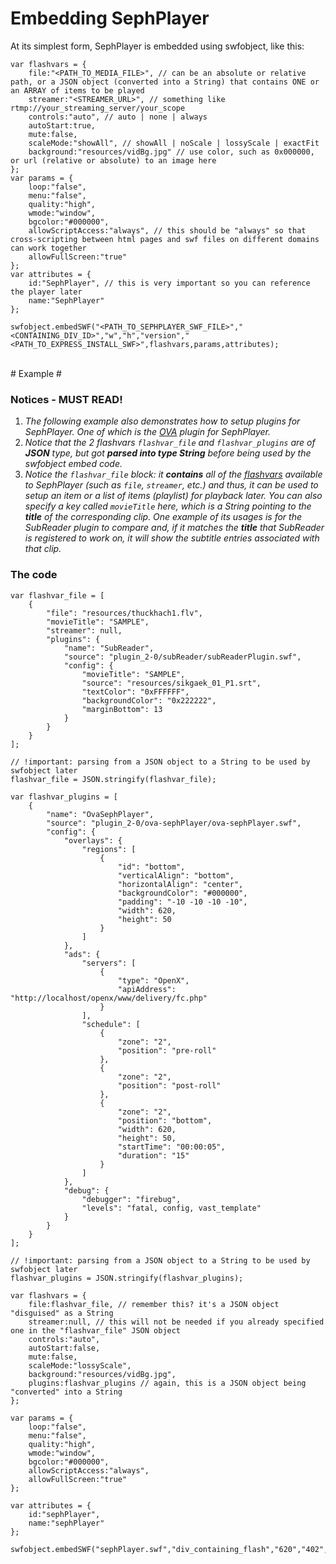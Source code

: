# Embedding SephPlayer #

At its simplest form, SephPlayer is embedded using swfobject, like this:
```
var flashvars = {
	file:"<PATH_TO_MEDIA_FILE>", // can be an absolute or relative path, or a JSON object (converted into a String) that contains ONE or an ARRAY of items to be played
	streamer:"<STREAMER_URL>", // something like rtmp://your_streaming_server/your_scope
	controls:"auto", // auto | none | always
	autoStart:true,
	mute:false,
	scaleMode:"showAll", // showAll | noScale | lossyScale | exactFit
	background:"resources/vidBg.jpg" // use color, such as 0x000000, or url (relative or absolute) to an image here
};
var params = {
	loop:"false",
	menu:"false",
	quality:"high",
	wmode:"window",
	bgcolor:"#000000",
	allowScriptAccess:"always", // this should be "always" so that cross-scripting between html pages and swf files on different domains can work together
	allowFullScreen:"true"
};
var attributes = {
	id:"SephPlayer", // this is very important so you can reference the player later
	name:"SephPlayer"
};

swfobject.embedSWF("<PATH_TO_SEPHPLAYER_SWF_FILE>","<CONTAINING_DIV_ID>","w","h","version","<PATH_TO_EXPRESS_INSTALL_SWF>",flashvars,params,attributes);
```
<br />
# Example #

### Notices - MUST READ! ###
  1. _The following example also demonstrates how to setup plugins for SephPlayer. One of which is the [OVA](http://www.longtailvideo.com/open-video-ads/) plugin for SephPlayer._
  1. _Notice that the 2 flashvars `flashvar_file` and `flashvar_plugins` are of **JSON** type, but got **parsed into type String** before being used by the swfobject embed code._
  1. _Notice the `flashvar_file` block: it **contains** all of the [flashvars](https://code.google.com/p/sephplayer/wiki/Flashvars) available to SephPlayer (such as `file`, `streamer`, etc.) and thus, it can be used to setup an item or a list of items (playlist) for playback later. You can also specify a key called `movieTitle` here, which is a String pointing to the **title** of the corresponding clip. One example of its usages is for the SubReader plugin to compare and, if it matches the **title** that SubReader is registered to work on, it will show the subtitle entries associated with that clip._

### The code ###
```
var flashvar_file = [
	{
		"file": "resources/thuckhach1.flv",
		"movieTitle": "SAMPLE",
		"streamer": null,
		"plugins": {
			"name": "SubReader",
			"source": "plugin_2-0/subReader/subReaderPlugin.swf",
			"config": {
				"movieTitle": "SAMPLE",
				"source": "resources/sikgaek_01_P1.srt",
				"textColor": "0xFFFFFF",
				"backgroundColor": "0x222222",
				"marginBottom": 13
			}
		}
	}
];

// !important: parsing from a JSON object to a String to be used by swfobject later
flashvar_file = JSON.stringify(flashvar_file);
		
var flashvar_plugins = [
	{
		"name": "OvaSephPlayer",
		"source": "plugin_2-0/ova-sephPlayer/ova-sephPlayer.swf",
		"config": {
			"overlays": {
				"regions": [
					{
						"id": "bottom",
						"verticalAlign": "bottom",
						"horizontalAlign": "center",
						"backgroundColor": "#000000",
						"padding": "-10 -10 -10 -10",
						"width": 620,
						"height": 50
					}
				]
			},
			"ads": {
				"servers": [
					{
						"type": "OpenX",
						"apiAddress": "http://localhost/openx/www/delivery/fc.php"
					}
				],
				"schedule": [
					{
						"zone": "2",
						"position": "pre-roll"
					},
					{
						"zone": "2",
						"position": "post-roll"
					},
					{
						"zone": "2",
						"position": "bottom",
						"width": 620,
						"height": 50,
						"startTime": "00:00:05",
						"duration": "15"
					}
				]
			},
			"debug": {
				"debugger": "firebug",
				"levels": "fatal, config, vast_template"
			}
		}
	}
];

// !important: parsing from a JSON object to a String to be used by swfobject later
flashvar_plugins = JSON.stringify(flashvar_plugins);
		
var flashvars = {
	file:flashvar_file, // remember this? it's a JSON object "disguised" as a String
	streamer:null, // this will not be needed if you already specified one in the "flashvar_file" JSON object
	controls:"auto",
	autoStart:false,
	mute:false,
	scaleMode:"lossyScale",
	background:"resources/vidBg.jpg",
	plugins:flashvar_plugins // again, this is a JSON object being "converted" into a String
};
		
var params = {
	loop:"false",
	menu:"false",
	quality:"high",
	wmode:"window",
	bgcolor:"#000000",
	allowScriptAccess:"always",
	allowFullScreen:"true"
};
		
var attributes = {
	id:"sephPlayer",
	name:"sephPlayer"
};

swfobject.embedSWF("sephPlayer.swf","div_containing_flash","620","402","9.0.0","scripts/expressInstall.swf",flashvars,params,attributes);
```